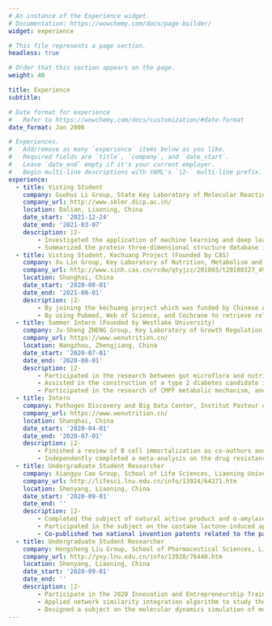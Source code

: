 ```yaml
---
# An instance of the Experience widget.
# Documentation: https://wowchemy.com/docs/page-builder/
widget: experience

# This file represents a page section.
headless: true

# Order that this section appears on the page.
weight: 40

title: Experience
subtitle:

# Date format for experience
#   Refer to https://wowchemy.com/docs/customization/#date-format
date_format: Jan 2006

# Experiences.
#   Add/remove as many `experience` items below as you like.
#   Required fields are `title`, `company`, and `date_start`.
#   Leave `date_end` empty if it's your current employer.
#   Begin multi-line descriptions with YAML's `|2-` multi-line prefix.
experience:
  - title: Visting Student
    company: Guohui Li Group, State Key Laboratory of Molecular Reaction Dynamics, Dalian Institute of Chemical Physics, Chinese Academy of Sciences
    company_url: http://www.sklmr.dicp.ac.cn/
    location: Dalian, Liaoning, China
    date_start: '2021-12-24'
    date_end: '2021-03-07'
    description: |2-
        - Investigated the application of machine learning and deep learning in kinases for the past ten years, and classified papers according to kinase inhibitors, phosphorylation sites, protein-ligand affinity, molecular dynamics simulation, and bioinformatics. An English review paper is expected to be published.
        - Summarized the protein three-dimensional structure database information, and used Python and server (Linux) to download all pdb files automatically.       
  - title: Visting Student, Kechuang Project (Founded by CAS)
    company: Xu Lin Group, Key Laboratory of Nutrition, Metabolism and Food Safety, Shanghai Institute of Nutrition and Health, Chinese Academy of Sciences
    company_url: http://www.sinh.cas.cn/rcdw/qtyjzz/201803/t20180327_4986722.html
    location: Shanghai, China
    date_start: '2020-08-01'
    date_end: '2021-08-01'
    description: |2-
        - By joining the kechuang project which was funded by Chinese Academy of Sciences with CNY 40,000, meta-analysis research between plant-based dietary patterns and type 2 diabetes has been completed.
        - By using Pubmed, Web of Science, and Cochrane to retrieve relevant literature for the past ten years, several papers have been concluded which determined by title, summary, and content. Stata and R have been used to analyze the data further and a paper has been expected to be published.
  - title: Summer Intern (Founded by Westlake University)
    company: Ju-Sheng ZHENG Group, Key Laboratory of Growth Regulation and Translational Research of Zhejiang Province, Westlake University
    company_url: https://www.wenutrition.cn/
    location: Hangzhou, Zhengjiang, China
    date_start: '2020-07-01'
    date_end: '2020-08-01'
    description: |2-
        - Participated in the research between gut microflora and nutritional distribution of the persons who received treatment of drug addiction, and mainly took responsibilities for psychological and dietary questionnaire design.
        - Assisted in the construction of a type 2 diabetes candidate inhibitors database, and mainly used Python to automatically download the mol2 files of target molecules.
        - Participated in the research of CMPF metabolic mechanism, and took responsibilities for collating data of LC-MS.
  - title: Intern
    company: Pathogen Discovery and Big Data Center, Institut Pasteur of Shanghai, Chinese Academy of Sciences
    company_url: https://www.wenutrition.cn/
    location: Shanghai, China
    date_start: '2020-04-01'
    date_end: '2020-07-01'
    description: |2-
        - Finished a review of B cell immortalization as co-authors and expected to be published sooner.
        - Independently completed a meta-analysis on the drug resistance of AIDS in Henan Province. After collecting and analyzing relevant Chinese papers in the past ten years with R, the relevance between drug resistance and the time of drug-taking has been confirmed and the paper is expected to be published.
  - title: Undergraduate Student Researcher
    company: Xiangyu Cao Group, School of Life Sciences, Liaoning University
    company_url: http://lifesci.lnu.edu.cn/info/13924/64271.htm
    location: Shenyang, Liaoning, China
    date_start: '2020-09-01'
    date_end: ''
    description: |2-
        - Completed the subject of natural active product and α-amylase. Through a virtual screening of the main components of Dalbergia odorifera T. Chen, eriodictyol as the best natural active component was obtained, and a molecular docking and molecular dynamics simulation research was performed. In the meantime, the exact mechanism of saccharol inhibiting α-amylase was experimentally confirmed. The paper is expected to be published on International Journal of Biological Macromolecule. 
        - Participated in the subject on the costane lactone-induced apoptosis mechanism, and took responsibilities for making molecular docking data and the writing and revising of the paper. The paper is expected to be published on Chemistry and Biodiversity.
        - Co-published two national invention patents related to the paper: "Application of Ericoside in the Preparation of Drugs for Inhibiting Cardiovascular Diseases" and "Application of Lentinus Mycelium Polysaccharides in the Preparation of Drugs for Inhibiting Amylase Activity". One patent certificate was obtained in January 2021 and the other one is expected to be obtained in June 2021.
  - title: Undergraduate Student Researcher
    company: Hongsheng Liu Group, School of Pharmaceutical Sciences, Liaoning University
    company_url: http://yxy.lnu.edu.cn/info/13928/76440.htm
    location: Shenyang, Liaoning, China
    date_start: '2020-09-01'
    date_end: ''
    description: |2-
        - Participate in the 2020 Innovation and Entrepreneurship Training Program for College Students. Applied machine learning to improve scoring function, and performed virtual screening of potential inhibitors of herg channel and applied molecular dynamics simulation to analyze the top five high-score molecules.
        - Applied network similarity integration algorithm to study the interaction between lncRNA and miRNA. The paper is expected to be published on Journal of Mudanjiang Medical College.
        - Designed a subject on the molecular dynamics simulation of molecular fingerprint. After calculating the candidate molecular data with molecular dynamics simulation and Rdkit, pioneered data integration of the best features in MDFP and 2D/3D fingerprints and applied machine learning to train the model. A SCI paper is expected to be published.
---
```

